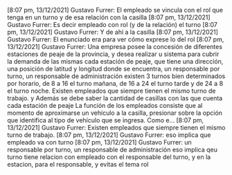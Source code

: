 [8:07 pm, 13/12/2021] Gustavo Furrer: El empleado se vincula con el rol que tenga en un turno y de esa relación con la casilla
[8:07 pm, 13/12/2021] Gustavo Furrer: Es decir empleado con rol (y de la relación) el turno
[8:07 pm, 13/12/2021] Gustavo Furrer: Y de ahí a la casilla
[8:07 pm, 13/12/2021] Gustavo Furrer: El enunciado era para ver cómo exprese lo del rol
[8:07 pm, 13/12/2021] Gustavo Furrer: Una empresa posee la concesión de diferentes estaciones de peaje de la provincia, y desea realizar u sistema para cubrir la demanda de las mismas
cada estación de peaje, que tiene una dirección, una posición de latitud y longitud donde se encuentra, un responsable por turno, un responsable de administración 
existen 3 turnos bien determinados por horario, de 8 a 16 el turno mañana, de 16 a 24 el turno tarde y de 24 a 8 el turno noche.
Existen empleados que siempre tienen el mismo turno de trabajo. y Además se debe saber la cantidad de casillas con las que cuenta cada estación de peaje
La función de los empleados consiste que al momento de aproximarse un vehículo a la casilla, presionar sobre la opción que identifica al tipo de vehículo que se ingresa.
Como e…
[8:07 pm, 13/12/2021] Gustavo Furrer: Existen empleados que siempre tienen el mismo turno de trabajo.
[8:07 pm, 13/12/2021] Gustavo Furrer: eso implica que empleado va con turno
[8:07 pm, 13/12/2021] Gustavo Furrer: un responsable por turno, un responsable de administración    eso implica qeu turno tiene relacion con empleado con el responsable del turno, y en la estacion, para el responsable, y evitas el tema rol
